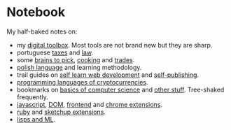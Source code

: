 # Notebook

My half-baked notes on:

- my [digital toolbox](on-toolbox.md). Most tools are not brand new but they are sharp.
- portuguese [taxes](on-portuguese-tax-system.md) and [law](on-portuguese-law.md).
- some [brains to pick](on-brains-to-pick.md), [cooking](on-cooking.md) and [trades](on-trades.md).
- [polish language](on-polish-language.md) and learning methodology.
- trail guides on [self learn web development](trail-guide-web-development.md) and [self-publishing](trail-guide-self-publishing.md).  
- [programming languages of cryptocurrencies](on-crypto.md).
- bookmarks on [basics of computer science](on-computer-science.md) and [other stuff](on-bookmarks.md). Tree-shaked frequently.
- [javascript](on-native-methods-tricks-quirks.js), [DOM](on-js-dom-html-css.html), [frontend](on-js-frontend-frameworks.js) and [chrome extensions](on-extensions-chrome.js).
- [ruby](on-native-methods-tricks-quirks.rb) and [sketchup extensions](on-extensions-sketchup.md).
- [lisps and ML](on-lisps-and-ml.md).